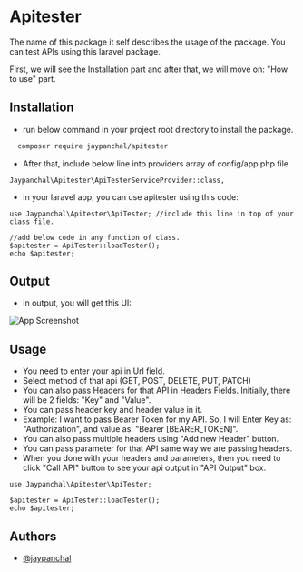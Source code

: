# Apitester
The name of this package it self describes the usage of the package. You can test APIs using this laravel package.

First, we will see the Installation part and after that, we will move on: "How to use" part.

## Installation

- run below command in your project root directory to install the package.

```bash
  composer require jaypanchal/apitester
```

- After that, include below line into providers array of config/app.php file 

```
Jaypanchal\Apitester\ApiTesterServiceProvider::class,
```  
- in your laravel app, you can use apitester using this code:

```laravel
use Jaypanchal\Apitester\ApiTester; //include this line in top of your class file.

//add below code in any function of class.
$apitester = ApiTester::loadTester();
echo $apitester;

```



## Output
- in output, you will get this UI:

![App Screenshot](https://i.imgur.com/qVReOin.png)

## Usage
- You need to enter your api in Url field.
- Select method of that api (GET, POST, DELETE, PUT, PATCH)
- You can also pass Headers for that API in Headers Fields. Initially, there will be 2 fields: "Key" and "Value".
- You can pass header key and header value in it.
- Example: I want to pass Bearer Token for my API. So, I will Enter Key as: "Authorization", and value as: "Bearer [BEARER_TOKEN]".
- You can also pass multiple headers using "Add new Header" button.
- You can pass parameter for that API same way we are passing headers.
- When you done with your headers and parameters, then you need to click "Call API" button to see your api output in "API Output" box.

```laravel
use Jaypanchal\Apitester\ApiTester;

$apitester = ApiTester::loadTester();
echo $apitester;

```


## Authors

- [@jaypanchal](https://www.linkedin.com/in/jay-panchal-51324a165)